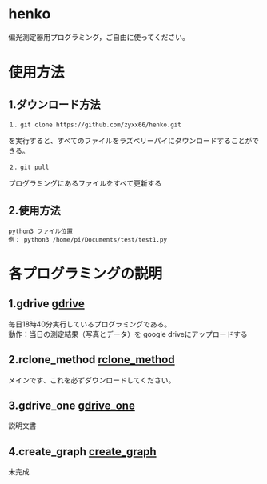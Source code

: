 # henko
偏光測定器用プログラミング，ご自由に使ってください。
# 使用方法
## 1.ダウンロード方法
```
１．git clone https://github.com/zyxx66/henko.git
```
を実行すると、すべてのファイルをラズベリーパイにダウンロードすることができる。
```
２．git pull
```
プログラミングにあるファイルをすべて更新する
## 2.使用方法
```
python3 ファイル位置
例： python3 /home/pi/Documents/test/test1.py
```
# 各プログラミングの説明
## 1.gdrive  [gdrive](gdrive.py)
毎日18時40分実行しているプログラミングである。<br>
動作：当日の測定結果（写真とデータ）を google driveにアップロードする<br>
## 2.rclone_method  [rclone_method](rclone_method.py)
メインです、これを必ずダウンロードしてください。
## 3.gdrive_one [gdrive_one](gdrive_one.py)
説明文書
## 4.create_graph [create_graph](create_graph)
未完成
